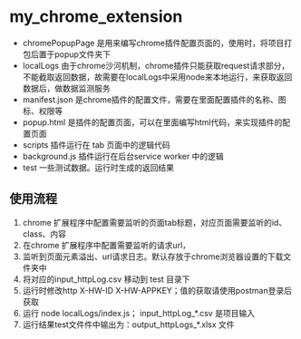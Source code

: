 # my_chrome_extension
* chromePopupPage 是用来编写chrome插件配置页面的，使用时，将项目打包后置于popup文件夹下
* localLogs 由于chrome沙河机制，chrome插件只能获取request请求部分，不能截取返回数据，故需要在localLogs中采用node来本地运行，来获取返回数据后，做数据监测服务
* manifest.json 是chrome插件的配置文件，需要在里面配置插件的名称、图标、权限等
* popup.html 是插件的配置页面，可以在里面编写html代码，来实现插件的配置页面
* scripts 插件运行在 tab 页面中的逻辑代码
* background.js 插件运行在后台service worker 中的逻辑
* test 一些测试数据。运行时生成的返回结果


## 使用流程
1. chrome 扩展程序中配置需要监听的页面tab标题，对应页面需要监听的id、class、内容
2. 在chrome 扩展程序中配置需要监听的请求url，
3. 监听到页面元素溢出、url请求日志。默认存放于chrome浏览器设置的下载文件夹中
4. 将对应的input_httpLog.csv 移动到 test 目录下
5. 运行时修改http X-HW-ID   X-HW-APPKEY；值的获取请使用postman登录后获取
5. 运行 node localLogs/index.js；  input_httpLog_*.csv 是项目输入
6. 运行结果test文件件中输出为：output_httpLogs_*.xlsx 文件
